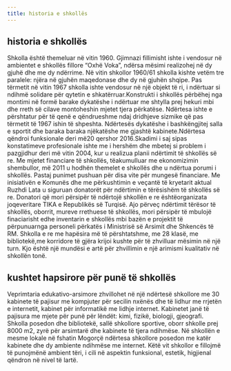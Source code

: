 ```yaml
---
title: historia e shkollës
---
```


## historia e shkollës

Shkolla është themeluar në vitin 1960. Gjimnazi fillimisht ishte i vendosur në ambientet e shkollës fillore “Oxhë Voka”, ndërsa mësimi realizohej në dy gjuhë dhe me dy ndërrime.
Në vitin shkollor 1960/61 shkolla kishte vetëm tre paralele: njëra në gjuhën maqedonase dhe dy në gjuhën shqipe.
Pas tërmetit në vitin 1967 shkolla ishte vendosur në një objekt të ri, i ndërtuar si ndihmë solidare për qytetin e shkatërruar.Konstrukti i shkollës përbëhej nga montimi në formë barake dykatëshe i ndërtuar me shtylla prej hekuri mbi dhe rreth së cilave montoheshin mjetet tjera përkatëse. Ndërtesa ishte e përshtatur për të qenë e qëndrueshme ndaj dridhjeve sizmike që pas tërmetit të 1967 ishin të shpeshta. Ndërtesës dykatëshe i bashkëngjitej salla e sportit dhe baraka baraka njëkatëshe me gjashtë kabinete.Ndërtesa qëndroi funksionale deri më20 qershor 2016.Skadimi i saj sipas konstatimeve profesionale ishte me i hershëm dhe mbetej si problem i pazgjidhur deri më vitin 2004, kur u realizua planii ndërtimit të shkollës së re. Me mjetet financiare të shkollës, tëakumulluar me ekonomizimin shembullor, më 2011 u hodhën themelet e shkollës dhe u ndërtua porumi i shkollës. Pastaj punimet pushuan për disa vite për mungesë financiare. Me inisiativën e Komunës dhe me përkushtimin e veçantë të kryetarit aktual Ruzhdi Lata u siguruan donatorët për ndërtimin e tërësishëm të shkollës së re. Donatori që mori përsipër të ndërtojë shkollën e re ështëorganizata joqeveritare TIKA e Republikës së Turqisë. Ajo përveç ndërtimit tërësor të shkollës, oborrit, mureve rrethuese të shkollës, mori përsipër të mbulojë finaciarisht edhe inventarin e shkollës mbi bazën e projektit të përpunuarnga personeli përkatës i Ministrisë së Arsimit dhe Shkencës të RM.
Shkolla e re me hapësira më të përshtatshme, me 28 klasë, me bibliotekë,me korridore të gjëra krijoi kushte për të zhvilluar mësimin në një turn. Kjo është një mundësi e artë për zhvillimin e një arimismi kualitativ në shkollën tonë.

## kushtet hapsirore për punë të shkollës

Veprimtaria edukativo-arsimore zhvillohet në një ndërtesë shkollore me 30 kabinete të pajisur me kompjuter për secilin nxënës dhe të lidhur me rrjetën e internetit, kabinet për informatikë me lidhje internet. Kabinetet janë të pajisura me mjete për punë për lëndët: kimi, fizikë, biologji, gjeografi. Shkolla posedon dhe bibliotekë, sallë shkollore sportive, oborr shkolle prej 8000 m2, zyrë për arsimtarë dhe kabinete të tjera ndihmëse. Në shkollën e mesme lokale në fshatin Mogorçë ndërtesa shkollore posedon me katër kabinete dhe dy ambiente ndihmëse me internet. Këtë vit shkollor e fillojmë të punojmënë ambient tëri, i cili në aspektin funksional, estetik, higjienal qëndron në nivel të lartë.
